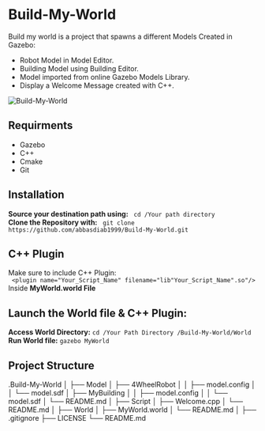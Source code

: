 # Build-My-World
Build my world is a project that spawns a different Models Created in Gazebo:
- Robot Model  in Model Editor.
- Building Model  using Building Editor.
- Model imported from online Gazebo Models Library.
- Display a Welcome Message created with C++.
  
![Build-My-World](https://github.com/abbasdiab1999/Build-My-World/assets/137702684/357faf83-9455-4f9e-b96a-0596f3b5383f)


## Requirments
- Gazebo
- C++
- Cmake
- Git

## Installation
**Source your destination path using:**  ` cd /Your path directory`     
**Clone the Repository with:** ` git clone https://github.com/abbasdiab1999/Build-My-World.git`  

## C++ Plugin
Make sure to include C++ Plugin:  
` <plugin name="Your_Script_Name" filename="lib"Your_Script_Name".so"/>`   
Inside **MyWorld.world File**

## Launch the World file & C++ Plugin:  
**Access World Directory:** ` cd /Your Path Directory /Build-My-World/World `  
**Run World file:** ` gazebo MyWorld `  

## Project Structure
.Build-My-World
  │
  ├── Model
  │   ├── 4WheelRobot
  │   │   ├── model.config
  │   │   └── model.sdf
  │   ├── MyBuilding
  │   │   ├── model.config
  │   │   └── model.sdf
  │   └── README.md
  │
  ├── Script
  │   ├── Welcome.cpp
  │   └── README.md
  │
  ├── World
  │   ├── MyWorld.world
  │   └── README.md
  │
  ├── .gitignore
  ├── LICENSE
  └── README.md

